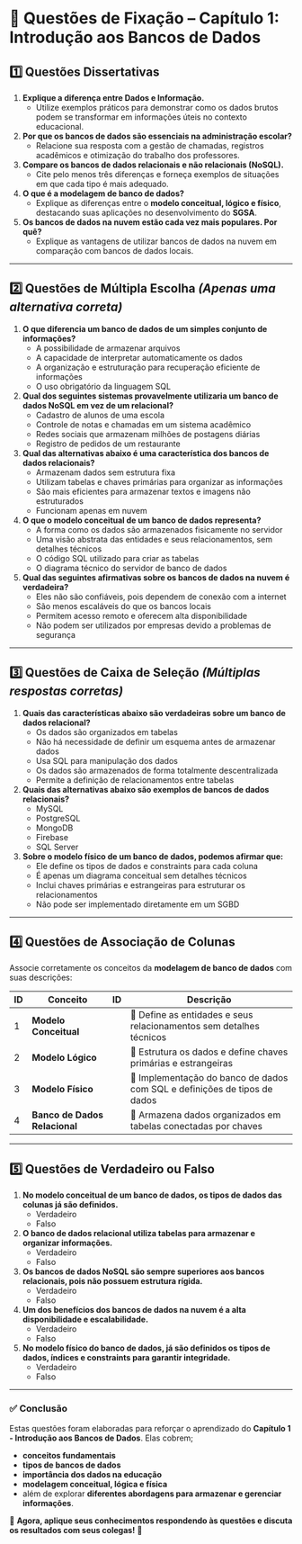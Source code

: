 # 📝 **Questões de Fixação – Capítulo 1: Introdução aos Bancos de Dados**

## **1️⃣ Questões Dissertativas**

1. **Explique a diferença entre Dados e Informação.**
   - Utilize exemplos práticos para demonstrar como os dados brutos podem se transformar em informações úteis no contexto educacional.
2. **Por que os bancos de dados são essenciais na administração escolar?**
   - Relacione sua resposta com a gestão de chamadas, registros acadêmicos e otimização do trabalho dos professores.
3. **Compare os bancos de dados relacionais e não relacionais (NoSQL).**
   - Cite pelo menos três diferenças e forneça exemplos de situações em que cada tipo é mais adequado.
4. **O que é a modelagem de banco de dados?**
   - Explique as diferenças entre o **modelo conceitual, lógico e físico**, destacando suas aplicações no desenvolvimento do **SGSA**.
5. **Os bancos de dados na nuvem estão cada vez mais populares. Por quê?**
   - Explique as vantagens de utilizar bancos de dados na nuvem em comparação com bancos de dados locais.

------

## **2️⃣ Questões de Múltipla Escolha** *(Apenas uma alternativa correta)*

1. **O que diferencia um banco de dados de um simples conjunto de informações?**
   -  A possibilidade de armazenar arquivos
   -  A capacidade de interpretar automaticamente os dados
   -  A organização e estruturação para recuperação eficiente de informações
   -  O uso obrigatório da linguagem SQL
2. **Qual dos seguintes sistemas provavelmente utilizaria um banco de dados NoSQL em vez de um relacional?**
   -  Cadastro de alunos de uma escola
   -  Controle de notas e chamadas em um sistema acadêmico
   -  Redes sociais que armazenam milhões de postagens diárias
   -  Registro de pedidos de um restaurante
3. **Qual das alternativas abaixo é uma característica dos bancos de dados relacionais?**
   -  Armazenam dados sem estrutura fixa
   -  Utilizam tabelas e chaves primárias para organizar as informações
   -  São mais eficientes para armazenar textos e imagens não estruturados
   -  Funcionam apenas em nuvem
4. **O que o modelo conceitual de um banco de dados representa?**
   -  A forma como os dados são armazenados fisicamente no servidor
   -  Uma visão abstrata das entidades e seus relacionamentos, sem detalhes técnicos
   -  O código SQL utilizado para criar as tabelas
   -  O diagrama técnico do servidor de banco de dados
5. **Qual das seguintes afirmativas sobre os bancos de dados na nuvem é verdadeira?**
   -  Eles não são confiáveis, pois dependem de conexão com a internet
   -  São menos escaláveis do que os bancos locais
   -  Permitem acesso remoto e oferecem alta disponibilidade
   -  Não podem ser utilizados por empresas devido a problemas de segurança

------

## **3️⃣ Questões de Caixa de Seleção** *(Múltiplas respostas corretas)*

1. **Quais das características abaixo são verdadeiras sobre um banco de dados relacional?**
   -  Os dados são organizados em tabelas
   -  Não há necessidade de definir um esquema antes de armazenar dados
   -  Usa SQL para manipulação dos dados
   -  Os dados são armazenados de forma totalmente descentralizada
   -  Permite a definição de relacionamentos entre tabelas
2. **Quais das alternativas abaixo são exemplos de bancos de dados relacionais?**
   -  MySQL
   -  PostgreSQL
   -  MongoDB
   -  Firebase
   -  SQL Server
3. **Sobre o modelo físico de um banco de dados, podemos afirmar que:**
   -  Ele define os tipos de dados e constraints para cada coluna
   -  É apenas um diagrama conceitual sem detalhes técnicos
   -  Inclui chaves primárias e estrangeiras para estruturar os relacionamentos
   -  Não pode ser implementado diretamente em um SGBD

------

## **4️⃣ Questões de Associação de Colunas**

Associe corretamente os conceitos da **modelagem de banco de dados** com suas descrições:

| **ID** | **Conceito**                  | ID   | **Descrição**                                                |
| ------ | ----------------------------- | ---- | ------------------------------------------------------------ |
| 1      | **Modelo Conceitual**         |      | 📌 Define as entidades e seus relacionamentos sem detalhes técnicos |
| 2      | **Modelo Lógico**             |      | 📌 Estrutura os dados e define chaves primárias e estrangeiras |
| 3      | **Modelo Físico**             |      | 📌 Implementação do banco de dados com SQL e definições de tipos de dados |
| 4      | **Banco de Dados Relacional** |      | 📌 Armazena dados organizados em tabelas conectadas por chaves |

------

## **5️⃣ Questões de Verdadeiro ou Falso**

1. **No modelo conceitual de um banco de dados, os tipos de dados das colunas já são definidos.**
   -  Verdadeiro
   -  Falso
2. **O banco de dados relacional utiliza tabelas para armazenar e organizar informações.**
   -  Verdadeiro
   -  Falso
3. **Os bancos de dados NoSQL são sempre superiores aos bancos relacionais, pois não possuem estrutura rígida.**
   -  Verdadeiro
   -  Falso
4. **Um dos benefícios dos bancos de dados na nuvem é a alta disponibilidade e escalabilidade.**
   -  Verdadeiro
   -  Falso
5. **No modelo físico do banco de dados, já são definidos os tipos de dados, índices e constraints para garantir integridade.**
   -  Verdadeiro
   -  Falso

------

### ✅ **Conclusão**

Estas questões foram elaboradas para reforçar o aprendizado do **Capítulo 1 - Introdução aos Bancos de Dados**. Elas cobrem; 
- **conceitos fundamentais**
- **tipos de bancos de dados**
- **importância dos dados na educação**
- **modelagem conceitual, lógica e física**
- além de explorar **diferentes abordagens para armazenar e gerenciar informações**.

📢 **Agora, aplique seus conhecimentos respondendo às questões e discuta os resultados com seus colegas!** 🚀
